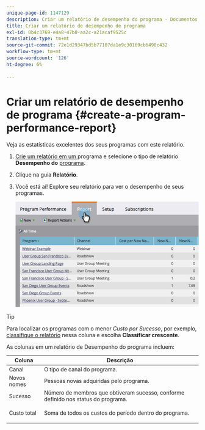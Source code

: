 ```yaml
---
unique-page-id: 1147129
description: Criar um relatório de desempenho do programa - Documentos da Marketo - Documentação do produto
title: Criar um relatório de desempenho de programa
exl-id: 0b4c3769-e4a8-47b0-aa2c-a21acaf9525c
translation-type: tm+mt
source-git-commit: 72e1d29347bd5b77107da1e9c30169cb6490c432
workflow-type: tm+mt
source-wordcount: '126'
ht-degree: 6%

---
```


# Criar um relatório de desempenho de programa {#create-a-program-performance-report}

Veja as estatísticas excelentes dos seus programas com este relatório.

1. [Crie um relatório em um ](/help/marketo/product-docs/reporting/basic-reporting/creating-reports/create-a-report-in-a-program.md) programa e selecione o tipo de relatório  **Desempenho do** [programa](/help/marketo/product-docs/reporting/basic-reporting/report-types/report-type-overview.md).
1. Clique na guia **Relatório**.
1. Você está aí! Explore seu relatório para ver o desempenho de seus programas.

   ![](assets/image2014-9-18-17-3a23-3a2.png)

>[!TIP]
>
>Para localizar os programas com o menor *Custo por Sucesso*, por exemplo, [classifique o relatório](/help/marketo/product-docs/reporting/basic-reporting/editing-reports/sort-report-on-columns.md) nessa coluna e escolha **Classificar crescente**.

As colunas em um relatório de Desempenho do programa incluem:

<table> 
 <thead> 
  <tr> 
   <th>Coluna</th> 
   <th>Descrição</th> 
  </tr> 
 </thead> 
 <tbody> 
  <tr> 
   <td>Canal</td> 
   <td>O tipo de canal do programa.</td> 
  </tr> 
  <tr> 
   <td>Novos nomes</td> 
   <td>Pessoas novas adquiridas pelo programa.</td> 
  </tr> 
  <tr> 
   <td>Sucesso</td> 
   <td>Número de membros que obtiveram sucesso, conforme definido nos status do programa. </td> 
  </tr> 
  <tr> 
   <td>Custo total</td> 
   <td><p>Soma de todos os custos do período dentro do programa.</p></td> 
  </tr> 
 </tbody> 
</table>
